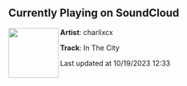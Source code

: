 ## Currently Playing on SoundCloud

[<img align="left" width="100" src="https://i1.sndcdn.com/artworks-b5ZgNg7EDWU3SMvb-lxNaRg-t500x500.jpg">](https://soundcloud.com/charlixcx/in-the-city-1?in=saxurn/sets/walks/)

**Artist**: charlixcx 

**Track**: In The City

Last updated at 10/19/2023 12:33
